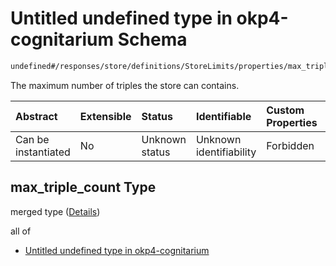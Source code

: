 # Untitled undefined type in okp4-cognitarium Schema

```txt
undefined#/responses/store/definitions/StoreLimits/properties/max_triple_count
```

The maximum number of triples the store can contains.

| Abstract            | Extensible | Status         | Identifiable            | Custom Properties | Additional Properties | Access Restrictions | Defined In                                                                     |
| :------------------ | :--------- | :------------- | :---------------------- | :---------------- | :-------------------- | :------------------ | :----------------------------------------------------------------------------- |
| Can be instantiated | No         | Unknown status | Unknown identifiability | Forbidden         | Allowed               | none                | [okp4-cognitarium.json\*](schema/okp4-cognitarium.json "open original schema") |

## max\_triple\_count Type

merged type ([Details](okp4-cognitarium-responses-storeresponse-definitions-storelimits-properties-max_triple_count.md))

all of

* [Untitled undefined type in okp4-cognitarium](okp4-cognitarium-responses-storeresponse-definitions-storelimits-properties-max_triple_count-allof-0.md "check type definition")
